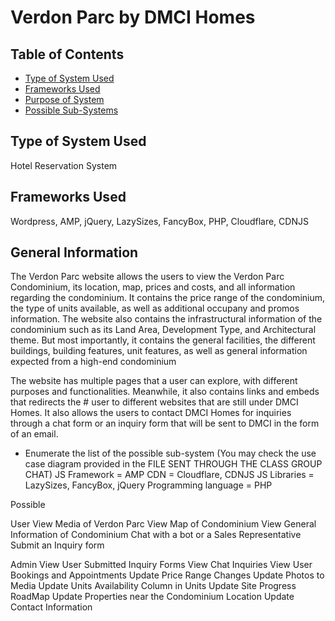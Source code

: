 # Verdon Parc by DMCI Homes
## Table of Contents
* [Type of System Used](#system-used)
* [Frameworks Used](#frameworks-used)
* [Purpose of System](#purpose-of-system)
* [Possible Sub-Systems](#possible-subystems)

## Type of System Used
Hotel Reservation System

## Frameworks Used
Wordpress, AMP, jQuery, LazySizes, FancyBox, PHP, Cloudflare, CDNJS

## General Information
The Verdon Parc website allows the users to view the Verdon Parc Condominium, its location, map, prices and costs, and all information regarding the condominium. It contains the price range of the condominium, the type of units available, as well as additional occupany and promos information. The website also contains the infrastructural information of the condominium such as its Land Area, Development Type, and Architectural theme. But most importantly, it contains the general facilities, the different buildings, building features, unit features, as well as general information expected from a high-end condominium

The website has multiple pages that a user can explore, with different purposes and functionalities. Meanwhile, it also contains links and embeds that redirects the # user to different websites that are still under DMCI Homes. It also allows the users to contact DMCI Homes for inquiries through a chat form or an inquiry form that will be sent to DMCI in the form of an email.


- Enumerate the list of the possible sub-system (You may check the use case diagram provided in the FILE SENT THROUGH THE CLASS GROUP CHAT)
JS Framework = AMP
CDN = Cloudflare, CDNJS
JS Libraries = LazySizes, FancyBox, jQuery
Programming language = PHP


Possible 

User
View Media of Verdon Parc
View Map of Condominium
View General Information of Condominium
Chat with a bot or a Sales Representative
Submit an Inquiry form 

Admin
View User Submitted Inquiry Forms
View Chat Inquiries
View User Bookings and Appointments
Update Price Range Changes
Update Photos to Media
Update Units Availability Column in Units
Update Site Progress RoadMap
Update Properties near the Condominium Location
Update Contact Information


